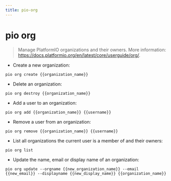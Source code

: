 ```yaml
---
title: pio-org
---
```

# pio org

> Manage PlatformIO organizations and their owners.
> More information: <https://docs.platformio.org/en/latest/core/userguide/org/>.

- Create a new organization:

`pio org create {{organization_name}}`

- Delete an organization:

`pio org destroy {{organization_name}}`

- Add a user to an organization:

`pio org add {{organization_name}} {{username}}`

- Remove a user from an organization:

`pio org remove {{organization_name}} {{username}}`

- List all organizations the current user is a member of and their owners:

`pio org list`

- Update the name, email or display name of an organization:

`pio org update --orgname {{new_organization_name}} --email {{new_email}} --displayname {{new_display_name}} {{organization_name}}`
